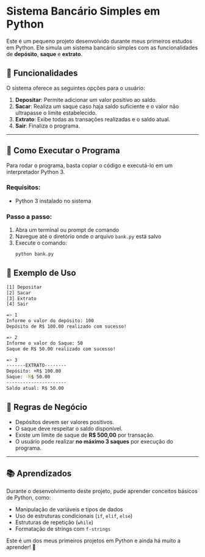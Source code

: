 # Sistema Bancário Simples em Python

Este é um pequeno projeto desenvolvido durante meus primeiros estudos em Python. Ele simula um sistema bancário simples com as funcionalidades de **depósito**, **saque** e **extrato**.

## 🚀 Funcionalidades

O sistema oferece as seguintes opções para o usuário:

1. **Depositar**: Permite adicionar um valor positivo ao saldo.
2. **Sacar**: Realiza um saque caso haja saldo suficiente e o valor não ultrapasse o limite estabelecido.
3. **Extrato**: Exibe todas as transações realizadas e o saldo atual.
4. **Sair**: Finaliza o programa.

---

## 🔧 Como Executar o Programa

Para rodar o programa, basta copiar o código e executá-lo em um interpretador Python 3.

### **Requisitos:**
- Python 3 instalado no sistema

### **Passo a passo:**
1. Abra um terminal ou prompt de comando
2. Navegue até o diretório onde o arquivo `bank.py` está salvo
3. Execute o comando:
   ```sh
   python bank.py

## 📝 Exemplo de Uso

```sh
[1] Depositar 
[2] Sacar 
[3] Extrato
[4] Sair

=> 1
Informe o valor do depósito: 100
Depósito de R$ 100.00 realizado com sucesso!

=> 2
Informe o valor do Saque: 50
Saque de R$ 50.00 realizado com sucesso!

=> 3
-------EXTRATO--------
Depósito: +R$ 100.00
Saque: -R$ 50.00
----------------------
Saldo atual: R$ 50.00

```

## 📌 Regras de Negócio
- Depósitos devem ser valores positivos.
- O saque deve respeitar o saldo disponível.
- Existe um limite de saque de **R$ 500,00** por transação.
- O usuário pode realizar **no máximo 3 saques** por execução do programa.

---

## 📚 Aprendizados

Durante o desenvolvimento deste projeto, pude aprender conceitos básicos de Python, como:

- Manipulação de variáveis e tipos de dados
- Uso de estruturas condicionais (`if`, `elif`, `else`)
- Estruturas de repetição (`while`)
- Formatação de strings com `f-strings`

Este é um dos meus primeiros projetos em Python e ainda há muito a aprender! 🚀